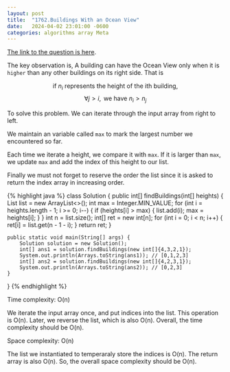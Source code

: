 ```yaml
---
layout: post
title:  "1762.Buildings With an Ocean View"
date:   2024-04-02 23:01:00 -0600
categories: algorithms array Meta
---
```


[The link to the question is here](https://leetcode.com/problems/buildings-with-an-ocean-view/description/).


The key observation is, A building can have the Ocean View only when it is `higher` than any other buildings on its right side. That is

$$ \text{ if } n_i \text{ represents the height of the ith building, } $$
$$ \forall j > i, \,\text{ we have } n_i > n_j $$

To solve this problem. We can iterate through the input array from right to left.

We maintain an variable called `max` to mark the largest number we encountered so far.

Each time we iterate a height, we compare it with `max`. If it is larger than `max`, we update `max` and add the index of this height to our list.

Finally we must not forget to reserve the order the list since it is asked to return the index array in increasing order.

{% highlight java %}
class Solution {
    public int[] findBuildings(int[] heights) {
        List<Integer> list = new ArrayList<>();
        int max = Integer.MIN_VALUE;
        for (int i = heights.length - 1; i >= 0; i--) {
            if (heights[i] > max) {
                list.add(i);
                max = heights[i];
            }
        }
        int n = list.size();
        int[] ret = new int[n];
        for (int i = 0; i < n; i++) {
            ret[i] = list.get(n - 1 - i);
        }
        return ret;
    }

    public static void main(String[] args) {
        Solution solution = new Solution();
        int[] ans1 = solution.findBuildings(new int[]{4,3,2,1});
        System.out.println(Arrays.toString(ans1)); // [0,1,2,3]
        int[] ans2 = solution.findBuildings(new int[]{4,2,3,1});
        System.out.println(Arrays.toString(ans2)); // [0,2,3]
    }
}
{% endhighlight %}

Time complexity: O(n)

We iterate the input array once, and put indices into the list. This operation is O(n). Later, we reverse the list, which is also O(n). Overall, the time complexity should be O(n).

Space complexity: O(n)

The list we instantiated to temperaraly store the indices is O(n). The return array is also O(n). So, the overall space complexity should be O(n).